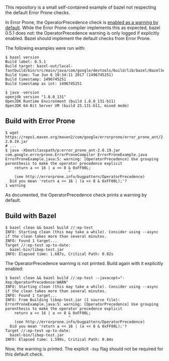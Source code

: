 This repository is a small self-contained example of bazel not respecting the default Error Prone checks.

In Error Prone, the OperatorPrecedence check is [enabled as a warning by default](http://errorprone.info/bugpattern/OperatorPrecedence).  While the Error Prone compiler implements this as expected, bazel 0.5.1 does not: the OperatorPrecedence warning is only logged if explicitly enabled.  Bazel should implement the default checks from Error Prone.

The following examples were run with:

```
$ bazel version
Build label: 0.5.1
Build target: bazel-out/local-fastbuild/bin/src/main/java/com/google/devtools/build/lib/bazel/BazelServer_deploy.jar
Build time: Tue Jun 6 10:34:11 2017 (1496745251)
Build timestamp: 1496745251
Build timestamp as int: 1496745251

$ java -version
openjdk version "1.8.0_131"
OpenJDK Runtime Environment (build 1.8.0_131-b11)
OpenJDK 64-Bit Server VM (build 25.131-b11, mixed mode)
```

## Build with Error Prone

```
$ wget https://repo1.maven.org/maven2/com/google/errorprone/error_prone_ant/2.0.19/error_prone_ant-2.0.19.jar
# ...
$ java -Xbootclasspath/p:error_prone_ant-2.0.19.jar com.google.errorprone.ErrorProneCompiler ErrorProneExample.java
ErrorProneExample.java:5: warning: [OperatorPrecedence] Use grouping parenthesis to make the operator precedence explicit
    return a << 16 | a << 8 & 0xFF00L;
                            ^
    (see http://errorprone.info/bugpattern/OperatorPrecedence)
  Did you mean 'return a << 16 | (a << 8 & 0xFF00L);'?
1 warning
```

As documented, the OperatorPrecedence check prints a warning by default.

## Build with Bazel

```
$ bazel clean && bazel build //:ep-test
INFO: Starting clean (this may take a while). Consider using --async if the clean takes more than several minutes.
INFO: Found 1 target...
Target //:ep-test up-to-date:
  bazel-bin/libep-test.jar
INFO: Elapsed time: 1.687s, Critical Path: 0.82s
```

The OperatorPrecedence warning is not printed.  Build again with it explicitly enabled:

```
$ bazel clean && bazel build //:ep-test --javacopt="-Xep:OperatorPrecedence:WARN"
INFO: Starting clean (this may take a while). Consider using --async if the clean takes more than several minutes.
INFO: Found 1 target...
INFO: From Building libep-test.jar (1 source file):
ErrorProneExample.java:5: warning: [OperatorPrecedence] Use grouping parenthesis to make the operator precedence explicit
    return a << 16 | a << 8 & 0xFF00L;
                            ^
    (see http://errorprone.info/bugpattern/OperatorPrecedence)
  Did you mean 'return a << 16 | (a << 8 & 0xFF00L);'?
Target //:ep-test up-to-date:
  bazel-bin/libep-test.jar
INFO: Elapsed time: 1.599s, Critical Path: 0.84s
```

Now, the warning is printed.  The explicit `-Xep` flag should not be required for this default check.
